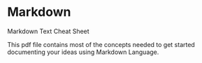 # Markdown
Markdown Text Cheat Sheet

This pdf file contains most of the concepts needed to get started documenting your ideas using Markdown Language.
